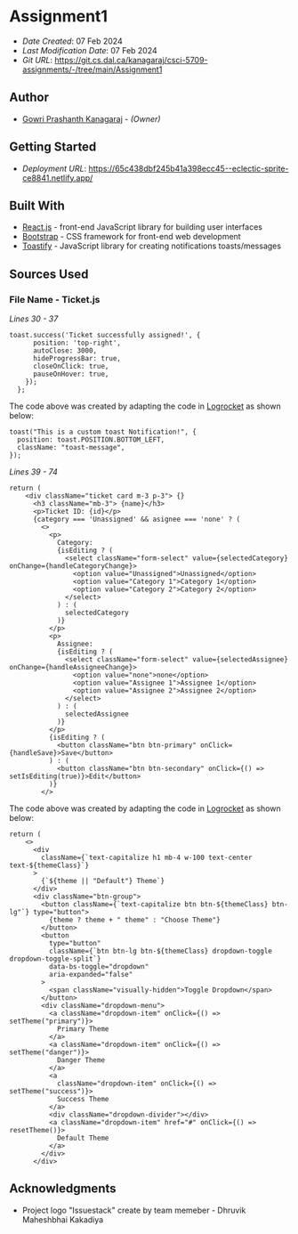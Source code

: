 # Assignment1

* *Date Created*: 07 Feb 2024
* *Last Modification Date*: 07 Feb 2024
* *Git URL*: <https://git.cs.dal.ca/kanagaraj/csci-5709-assignments/-/tree/main/Assignment1>

## Author

* [Gowri Prashanth Kanagaraj](gw351441@dal.ca) - *(Owner)*

## Getting Started

* *Deployment URL*:  <https://65c438dbf245b41a398ecc45--eclectic-sprite-ce8841.netlify.app/>

## Built With

* [React.js](https://react.dev/) - front-end JavaScript library for building user interfaces
* [Bootstrap](https://www.npmjs.com/package/react-bootstrap) - CSS framework for front-end web development
* [Toastify](https://www.npmjs.com/package/react-toastify) - JavaScript library for creating notifications toasts/messages


## Sources Used

### File Name - Ticket.js

*Lines 30 - 37*

```
toast.success('Ticket successfully assigned!', {
      position: 'top-right',
      autoClose: 3000, 
      hideProgressBar: true,
      closeOnClick: true,
      pauseOnHover: true,
    });
  };

```

The code above was created by adapting the code in [Logrocket](https://blog.logrocket.com/using-react-toastify-style-toast-messages/) as shown below: 

```
toast("This is a custom toast Notification!", {
  position: toast.POSITION.BOTTOM_LEFT,
  className: "toast-message",
});

```

*Lines 39 - 74*

```
return (
    <div className="ticket card m-3 p-3"> {}
      <h3 className="mb-3"> {name}</h3>
      <p>Ticket ID: {id}</p>
      {category === 'Unassigned' && asignee === 'none' ? (
        <>
          <p>
            Category:
            {isEditing ? (
              <select className="form-select" value={selectedCategory} onChange={handleCategoryChange}>
                <option value="Unassigned">Unassigned</option>
                <option value="Category 1">Category 1</option>
                <option value="Category 2">Category 2</option>
              </select>
            ) : (
              selectedCategory
            )}
          </p>
          <p>
            Assignee:
            {isEditing ? (
              <select className="form-select" value={selectedAssignee} onChange={handleAssigneeChange}>
                <option value="none">none</option>
                <option value="Assignee 1">Assignee 1</option>
                <option value="Assignee 2">Assignee 2</option>
              </select>
            ) : (
              selectedAssignee
            )}
          </p>
          {isEditing ? (
            <button className="btn btn-primary" onClick={handleSave}>Save</button>
          ) : (
            <button className="btn btn-secondary" onClick={() => setIsEditing(true)}>Edit</button>
          )}
        </>

```

The code above was created by adapting the code in [Logrocket](https://blog.logrocket.com/using-bootstrap-react-tutorial-examples/) as shown below: 

```
return (
    <>
      <div
        className={`text-capitalize h1 mb-4 w-100 text-center text-${themeClass}`}
      >
        {`${theme || "Default"} Theme`}
      </div>
      <div className="btn-group">
        <button className={`text-capitalize btn btn-${themeClass} btn-lg"`} type="button">
          {theme ? theme + " theme" : "Choose Theme"}
        </button>
        <button
          type="button"
          className={`btn btn-lg btn-${themeClass} dropdown-toggle dropdown-toggle-split`}
          data-bs-toggle="dropdown"
          aria-expanded="false"
        >
          <span className="visually-hidden">Toggle Dropdown</span>
        </button>
        <div className="dropdown-menu">
          <a className="dropdown-item" onClick={() => setTheme("primary")}>
            Primary Theme
          </a>
          <a className="dropdown-item" onClick={() => setTheme("danger")}>
            Danger Theme
          </a>
          <a
            className="dropdown-item" onClick={() => setTheme("success")}>
            Success Theme
          </a>
          <div className="dropdown-divider"></div>
          <a className="dropdown-item" href="#" onClick={() => resetTheme()}>
            Default Theme
          </a>
        </div>
      </div>
```

## Acknowledgments

* Project logo "Issuestack" create by team memeber - Dhruvik Maheshbhai Kakadiya 
